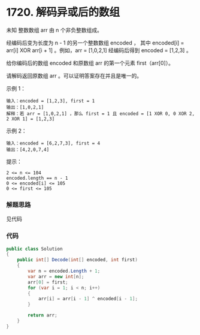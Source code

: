 # 1720. 解码异或后的数组
未知 整数数组 arr 由 n 个非负整数组成。

经编码后变为长度为 n - 1 的另一个整数数组 encoded ，
其中 encoded[i] = arr[i] XOR arr[i + 1] 。例如，arr = [1,0,2,1] 经编码后得到 encoded = [1,2,3] 。

给你编码后的数组 encoded 和原数组 arr 的第一个元素 first（arr[0]）。

请解码返回原数组 arr 。可以证明答案存在并且是唯一的。



示例 1：
```
输入：encoded = [1,2,3], first = 1
输出：[1,0,2,1]
解释：若 arr = [1,0,2,1] ，那么 first = 1 且 encoded = [1 XOR 0, 0 XOR 2, 2 XOR 1] = [1,2,3]
```
示例 2：
```
输入：encoded = [6,2,7,3], first = 4
输出：[4,2,0,7,4]
```

提示：
```
2 <= n <= 104
encoded.length == n - 1
0 <= encoded[i] <= 105
0 <= first <= 105
```

### 解题思路
见代码

### 代码

```csharp
public class Solution
{
    public int[] Decode(int[] encoded, int first)
    {
        var n = encoded.Length + 1;
        var arr = new int[n];
        arr[0] = first;
        for (var i = 1; i < n; i++)
        {
            arr[i] = arr[i - 1] ^ encoded[i - 1];
        }

        return arr;
    }
}
```

